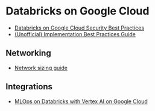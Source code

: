 # Databricks on Google Cloud

- [Databricks on Google Cloud Security Best Practices](https://databricks.com/blog/2022/06/13/databricks-on-google-cloud-security-best-practices.html)
- [(Unofficial) Implementation Best Practices Guide](https://github.com/bhavink/databricks/tree/master/gcpdb4u)

## Networking
- [Network sizing guide](https://docs.gcp.databricks.com/administration-guide/cloud-configurations/gcp/network-sizing.html)

## Integrations
- [MLOps on Databricks with Vertex AI on Google Cloud](https://www.databricks.com/blog/2022/08/12/mlops-on-databricks-with-vertex-ai-on-google-cloud.html)